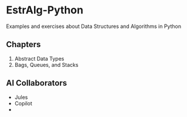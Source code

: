 # EstrAlg-Python

Examples and exercises about Data Structures and Algorithms in Python

## Chapters
1. Abstract Data Types
2. Bags, Queues, and Stacks




## AI Collaborators

- Jules
- Copilot
-



